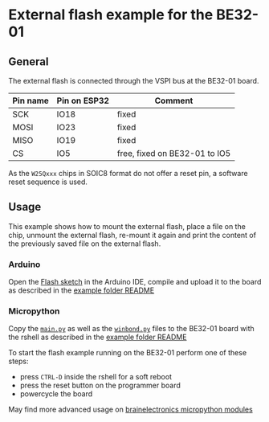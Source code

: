 # External flash example for the BE32-01

## General

The external flash is connected through the VSPI bus at the BE32-01 board.

| Pin name | Pin on ESP32 | Comment |
|----------|--------------|---------|
| SCK      | IO18         | fixed   |
| MOSI     | IO23         | fixed   |
| MISO     | IO19         | fixed   |
| CS       | IO5          | free, fixed on BE32-01 to IO5 |

As the `W25Qxxx` chips in SOIC8 format do not offer a reset pin, a software
reset sequence is used.

## Usage

This example shows how to mount the external flash, place a file on the
chip, unmount the external flash, re-mount it again and print the content of
the previously saved file on the external flash.

### Arduino

Open the [Flash sketch][ref-flash-sketch] in the Arduino IDE, compile and
upload it to the board as described in the
[example folder README][ref-example-readme]

### Micropython

Copy the [`main.py`][ref-main-py] as well as the [`winbond.py`][ref-winbond-py]
files to the BE32-01 board with the rshell as described in the
[example folder README][ref-example-readme]

To start the flash example running on the BE32-01 perform one of these steps:

 - press `CTRL-D` inside the rshell for a soft reboot
 - press the reset button on the programmer board
 - powercycle the board

May find more advanced usage on
[brainelectronics micropython modules][ref-brainelectronics-micopython-modules]

<!-- links and other references -->
[ref-flash-sketch]: arduino/Flash/Flash.ino
[ref-main-py]: micropython/main.py
[ref-winbond-py]: micropython/winbond.py
[ref-example-readme]: ../README.md
[ref-brainelectronics-micopython-modules]: https://github.com/brainelectronics/micropython-modules

